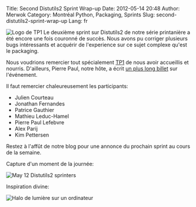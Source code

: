 Title: Second Distutils2 Sprint Wrap-up
Date: 2012-05-14 20:48
Author: Merwok
Category: Montréal Python, Packaging, Sprints
Slug: second-distutils2-sprint-wrap-up
Lang: fr

![Logo de TP1][] Le deuxième sprint sur Distutils2 de notre série
printanière a été encore une fois couronné de succès. Nous avons pu
corriger plusieurs bugs intéressants et acquérir de l'experience sur ce
sujet complexe qu'est le packaging.

</p>

Nous voudrions remercier tout spécialement [TP1][] de nous avoir
accueillis et nourris. D'ailleurs, Pierre Paul, notre hôte, a écrit [un
plus long billet][] sur l'événement.

</p>

Il faut remercier chaleureusement les participants:

-   Julien Courteau
-   Jonathan Fernandes
-   Patrice Gauthier
-   Mathieu Leduc-Hamel
-   Pierre Paul Lefebvre
-   Alex Parij
-   Kim Pettersen

Restez à l'affût de notre blog pour une annonce du prochain sprint au
cours de la semaine.

Capture d'un moment de la journée:

![May 12 Distutils2 sprinters][]

Inspiration divine:

![Halo de lumière sur un ordinateur][]

<!--:-->

</p>

  [Logo de TP1]: http://www.tp1.ca/sites/all/themes/tp1/images/logo.png
  [TP1]: http://www.tp1.ca/
  [un plus long billet]: http://www.tp1.ca/blogue/python-code-sprint-2012
    "Distutils2 coding sprint wrap-up"
  [May 12 Distutils2 sprinters]: https://s3.amazonaws.com/distilleryimage7/d1a11f029c6e11e1a8761231381b4856_7.jpg
  [Halo de lumière sur un ordinateur]: https://s3.amazonaws.com/distilleryimage1/20022dc29c7311e180c9123138016265_7.jpg
